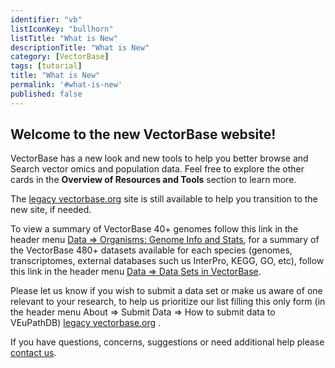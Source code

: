 ```yaml
---
identifier: "vb"
listIconKey: "bullhorn"
listTitle: "What is New"
descriptionTitle: "What is New"
category: [VectorBase]
tags: [tutorial]
title: "What is New"
permalink: '#what-is-new'
published: false
---
```


<h2>Welcome to the new VectorBase website!</h2>

<p>VectorBase has a new look and new tools to help you better browse and Search vector omics and population data.  Feel free to explore the other cards in the <b>Overview of Resources and Tools</b> section to learn more.</p>

<p>The <a href="https://legacy.vectorbase.org">legacy vectorbase.org</a> site is still available to help you transition to the new site, if needed.</p>

<p>To view a summary of VectorBase 40+ genomes follow this link in the header menu
  <a href="https://vectorbase.org/vectorbase/app/search/organism/GenomeDataTypes/result">Data => Organisms: Genome Info and Stats</a>,
  for a summary of the VectorBase 480+ datasets available for each species (genomes, transcriptomes, external databases such us InterPro, KEGG, GO, etc), follow this link in the header menu <a href="https://vectorbase.org/vectorbase/app/search/dataset/AllDatasets/result">Data => Data Sets in VectorBase</a>.</p>

<p>Please let us know if you wish to submit a data set or make us aware of one relevant to your research, to help us prioritize our list filling this only form (in the header menu About => Submit Data => How to submit data to VEuPathDB)
  <a href="https://vectorbase.org/vectorbase/app/static-content/dataSubmission.html">legacy vectorbase.org</a>
  .</p>

<p>If you have questions, concerns, suggestions or need additional help please <a href="/a/app/contact-us">contact us</a>.</p>  
